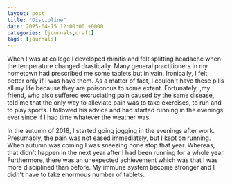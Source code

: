 ```yaml
---
layout: post
title: "Discipline"
date: 2025-04-15 12:00:00 +0000
categories: [journals,draft]
tags: [journals]
---
```


When I was at college I developed rhinitis and felt splitting headache when the temperature changed drastically. Many general practitioners in my hometown had prescribed me some tablets but in vain. Ironically, I felt better only if I was have them. As a matter of fact, I couldn't have these pills all my life because they are poisonous to some extent. Fortunately, ,my friend, who also suffered excruciating pain caused by the same disease, told me that the only way to alleviate pain was to take exercises, to run and to play sports. I followed his advice and had started running in the evenings ever since if I had time whatever the weather was. 

In the autumn of 2018, I started going jogging in the evenings after work. Presumably, the pain was not eased immediately, but I kept on running. When autumn was coming I was sneezing none stop that year. Whereas, that didn't happen in the next year after I had been running for a whole year. Furthermore, there was an unexpected achievement which was that I was more disciplined than before. My immune system become stronger and I didn't have to take enormous number of tablets. 

